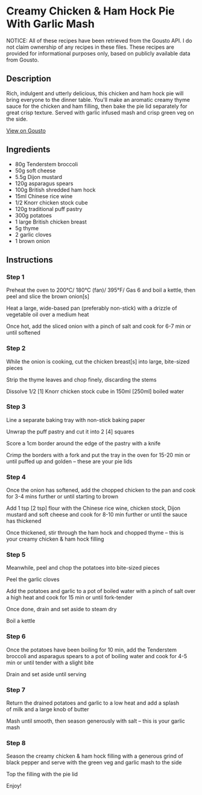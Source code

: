 # Creamy Chicken & Ham Hock Pie With Garlic Mash

NOTICE: All of these recipes have been retrieved from the Gousto API. I do not claim ownership of any recipes in these files. These recipes are provided for informational purposes only, based on publicly available data from Gousto.

## Description

Rich, indulgent and utterly delicious, this chicken and ham hock pie will bring everyone to the dinner table. You'll make an aromatic creamy thyme sauce for the chicken and ham filling, then bake the pie lid separately for great crisp texture. Served with garlic infused mash and crisp green veg on the side.

[View on Gousto](https://www.gousto.co.uk/recipes/cookbook/creamy-chicken-ham-hock-pie-with-garlic-mash)

## Ingredients

- 80g Tenderstem broccoli
- 50g soft cheese
- 5.5g Dijon mustard
- 120g asparagus spears
- 100g British shredded ham hock
- 15ml Chinese rice wine
- 1/2 Knorr chicken stock cube
- 120g traditional puff pastry
- 300g potatoes
- 1 large British chicken breast
- 5g thyme
- 2 garlic cloves
- 1 brown onion

## Instructions


### Step 1

<span class="text-highlight">Preheat the oven to 200°C/ 180°C (fan)/ 395°F/ Gas 6 and boil a kettle, then peel and slice the brown onion<span class="text-danger">[s]</span> </span>


<span class="text-highlight">Heat a large, wide-based pan (preferably non-stick) with a drizzle of vegetable oil over a medium heat</span>


<span class="text-highlight">Once hot, add the sliced onion with a pinch of salt and cook for 6-7 min or until softened</span>


### Step 2

<span class="text-highlight">While the onion is cooking, cut</span> the chicken breast<span class="text-danger">[s]</span> into large, bite-sized pieces


Strip the thyme leaves and chop finely, discarding the stems 


Dissolve 1/2 <span class="text-danger">[1]</span> Knorr chicken stock cube in 150ml <span class="text-danger">[250ml]</span> boiled water


### Step 3

Line a separate baking tray with non-stick baking paper


Unwrap the puff pastry and cut it into 2<span class="text-danger"> [4]</span> squares 


Score a 1cm border around the edge of the pastry with a knife


Crimp the borders with a fork and put the tray in the oven for 15-20 min or until puffed up and golden – these are your pie lids


### Step 4

Once the onion has softened, add the chopped chicken to the pan and cook for 3-4 mins further or until starting to brown


Add 1 tsp <span class="text-danger">[2 tsp]</span> flour with the Chinese rice wine, chicken stock, Dijon mustard and soft cheese and cook for 8-10 min further or until the sauce has thickened


Once thickened, stir through the ham hock and chopped thyme – this is your creamy chicken &amp; ham hock filling


### Step 5

Meanwhile, peel and chop the potatoes into bite-sized pieces


Peel the garlic cloves


Add the potatoes and garlic to a pot of boiled water with a pinch of salt over a high heat and cook for 15 min or until fork-tender


Once done, drain and set aside to steam dry


Boil a kettle


### Step 6

Once the potatoes have been boiling for 10 min, add the Tenderstem broccoli and asparagus spears to a pot of boiling water and cook for 4-5 min or until tender with a slight bite


Drain and set aside until serving


### Step 7

Return the drained potatoes and garlic to a low heat and add a splash of milk and a large knob of butter


Mash until smooth, then season generously with salt – this is your garlic mash

### Step 8

Season the creamy chicken &amp; ham hock filling with a generous grind of black pepper and serve with the green veg and garlic mash to the side


Top the filling with the pie lid


Enjoy!

